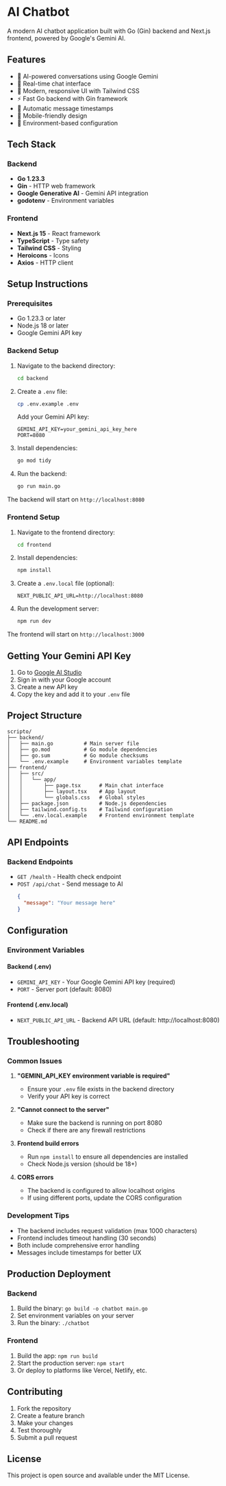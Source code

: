 # AI Chatbot

A modern AI chatbot application built with Go (Gin) backend and Next.js frontend, powered by Google's Gemini AI.

## Features

- 🤖 AI-powered conversations using Google Gemini
- 💬 Real-time chat interface
- 🎨 Modern, responsive UI with Tailwind CSS
- ⚡ Fast Go backend with Gin framework
- 🔄 Automatic message timestamps
- 📱 Mobile-friendly design
- 🚀 Environment-based configuration

## Tech Stack

### Backend
- **Go 1.23.3**
- **Gin** - HTTP web framework
- **Google Generative AI** - Gemini API integration
- **godotenv** - Environment variables

### Frontend
- **Next.js 15** - React framework
- **TypeScript** - Type safety
- **Tailwind CSS** - Styling
- **Heroicons** - Icons
- **Axios** - HTTP client

## Setup Instructions

### Prerequisites
- Go 1.23.3 or later
- Node.js 18 or later
- Google Gemini API key

### Backend Setup

1. Navigate to the backend directory:
   ```bash
   cd backend
   ```

2. Create a `.env` file:
   ```bash
   cp .env.example .env
   ```
   
   Add your Gemini API key:
   ```env
   GEMINI_API_KEY=your_gemini_api_key_here
   PORT=8080
   ```

3. Install dependencies:
   ```bash
   go mod tidy
   ```

4. Run the backend:
   ```bash
   go run main.go
   ```

The backend will start on `http://localhost:8080`

### Frontend Setup

1. Navigate to the frontend directory:
   ```bash
   cd frontend
   ```

2. Install dependencies:
   ```bash
   npm install
   ```

3. Create a `.env.local` file (optional):
   ```env
   NEXT_PUBLIC_API_URL=http://localhost:8080
   ```

4. Run the development server:
   ```bash
   npm run dev
   ```

The frontend will start on `http://localhost:3000`

## Getting Your Gemini API Key

1. Go to [Google AI Studio](https://makersuite.google.com/app/apikey)
2. Sign in with your Google account
3. Create a new API key
4. Copy the key and add it to your `.env` file

## Project Structure

```
scripto/
├── backend/
│   ├── main.go          # Main server file
│   ├── go.mod           # Go module dependencies
│   ├── go.sum           # Go module checksums
│   └── .env.example     # Environment variables template
├── frontend/
│   ├── src/
│   │   └── app/
│   │       ├── page.tsx      # Main chat interface
│   │       ├── layout.tsx    # App layout
│   │       └── globals.css   # Global styles
│   ├── package.json          # Node.js dependencies
│   ├── tailwind.config.ts    # Tailwind configuration
│   └── .env.local.example    # Frontend environment template
└── README.md
```

## API Endpoints

### Backend Endpoints

- `GET /health` - Health check endpoint
- `POST /api/chat` - Send message to AI
  ```json
  {
    "message": "Your message here"
  }
  ```

## Configuration

### Environment Variables

#### Backend (.env)
- `GEMINI_API_KEY` - Your Google Gemini API key (required)
- `PORT` - Server port (default: 8080)

#### Frontend (.env.local)
- `NEXT_PUBLIC_API_URL` - Backend API URL (default: http://localhost:8080)

## Troubleshooting

### Common Issues

1. **"GEMINI_API_KEY environment variable is required"**
   - Ensure your `.env` file exists in the backend directory
   - Verify your API key is correct

2. **"Cannot connect to the server"**
   - Make sure the backend is running on port 8080
   - Check if there are any firewall restrictions

3. **Frontend build errors**
   - Run `npm install` to ensure all dependencies are installed
   - Check Node.js version (should be 18+)

4. **CORS errors**
   - The backend is configured to allow localhost origins
   - If using different ports, update the CORS configuration

### Development Tips

- The backend includes request validation (max 1000 characters)
- Frontend includes timeout handling (30 seconds)
- Both include comprehensive error handling
- Messages include timestamps for better UX

## Production Deployment

### Backend
1. Build the binary: `go build -o chatbot main.go`
2. Set environment variables on your server
3. Run the binary: `./chatbot`

### Frontend
1. Build the app: `npm run build`
2. Start the production server: `npm start`
3. Or deploy to platforms like Vercel, Netlify, etc.

## Contributing

1. Fork the repository
2. Create a feature branch
3. Make your changes
4. Test thoroughly
5. Submit a pull request

## License

This project is open source and available under the MIT License. 